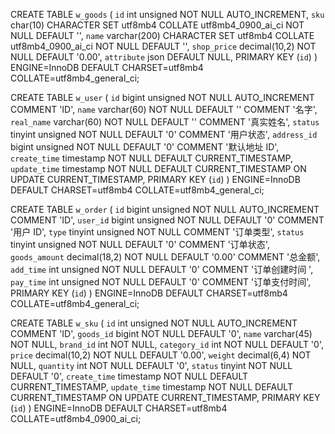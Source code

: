 CREATE TABLE `w_goods` (
  `id` int unsigned NOT NULL AUTO_INCREMENT,
  `sku` char(10) CHARACTER SET utf8mb4 COLLATE utf8mb4_0900_ai_ci NOT NULL DEFAULT '',
  `name` varchar(200) CHARACTER SET utf8mb4 COLLATE utf8mb4_0900_ai_ci NOT NULL DEFAULT '',
  `shop_price` decimal(10,2) NOT NULL DEFAULT '0.00',
  `attribute` json DEFAULT NULL,
  PRIMARY KEY (`id`)
) ENGINE=InnoDB DEFAULT CHARSET=utf8mb4 COLLATE=utf8mb4_general_ci;


CREATE TABLE `w_user` (
  `id` bigint unsigned NOT NULL AUTO_INCREMENT COMMENT 'ID',
  `name` varchar(60) NOT NULL DEFAULT '' COMMENT '名字',
  `real_name` varchar(60) NOT NULL DEFAULT '' COMMENT '真实姓名',
  `status` tinyint unsigned NOT NULL DEFAULT '0' COMMENT '用户状态',
  `address_id` bigint unsigned NOT NULL DEFAULT '0' COMMENT '默认地址 ID',
  `create_time` timestamp NOT NULL DEFAULT CURRENT_TIMESTAMP,
  `update_time` timestamp NOT NULL DEFAULT CURRENT_TIMESTAMP ON UPDATE CURRENT_TIMESTAMP,
  PRIMARY KEY (`id`)
) ENGINE=InnoDB DEFAULT CHARSET=utf8mb4 COLLATE=utf8mb4_general_ci;

CREATE TABLE `w_order` (
  `id` bigint unsigned NOT NULL AUTO_INCREMENT COMMENT 'ID',
  `user_id` bigint unsigned NOT NULL DEFAULT '0' COMMENT '用户 ID',
  `type` tinyint unsigned NOT NULL COMMENT '订单类型',
  `status` tinyint unsigned NOT NULL DEFAULT '0' COMMENT '订单状态',
  `goods_amount` decimal(18,2) NOT NULL DEFAULT '0.00' COMMENT '总金额',
  `add_time` int unsigned NOT NULL DEFAULT '0' COMMENT '订单创建时间 ',
  `pay_time` int unsigned NOT NULL DEFAULT '0' COMMENT '订单支付时间',
  PRIMARY KEY (`id`)
) ENGINE=InnoDB DEFAULT CHARSET=utf8mb4 COLLATE=utf8mb4_general_ci;

CREATE TABLE `w_sku` (
  `id` int unsigned NOT NULL AUTO_INCREMENT COMMENT 'ID',
  `goods_id` bigint NOT NULL DEFAULT '0',
  `name` varchar(45) NOT NULL,
  `brand_id` int NOT NULL,
  `category_id` int NOT NULL DEFAULT '0',
  `price` decimal(10,2) NOT NULL DEFAULT '0.00',
  `weight` decimal(6,4) NOT NULL,
  `quantity` int NOT NULL DEFAULT '0',
  `status` tinyint NOT NULL DEFAULT '0',
  `create_time` timestamp NOT NULL DEFAULT CURRENT_TIMESTAMP,
  `update_time` timestamp NOT NULL DEFAULT CURRENT_TIMESTAMP ON UPDATE CURRENT_TIMESTAMP,
  PRIMARY KEY (`id`)
) ENGINE=InnoDB DEFAULT CHARSET=utf8mb4 COLLATE=utf8mb4_0900_ai_ci;
